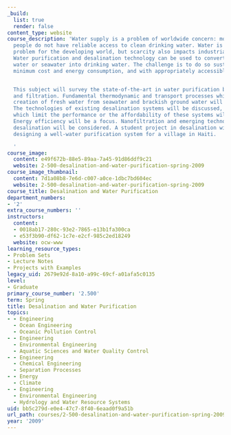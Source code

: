```yaml
---
_build:
  list: true
  render: false
content_type: website
course_description: 'Water supply is a problem of worldwide concern: more than 1 billion
  people do not have reliable access to clean drinking water. Water is a particular
  problem for the developing world, but scarcity also impacts industrial societies.
  Water purification and desalination technology can be used to convert brackish ground
  water or seawater into drinking water. The challenge is to do so sustainably, with
  minimum cost and energy consumption, and with appropriately accessible technologies.


  This subject will survey the state-of-the-art in water purification by desalination
  and filtration. Fundamental thermodynamic and transport processes which govern the
  creation of fresh water from seawater and brackish ground water will be developed.
  The technologies of existing desalination systems will be discussed, and factors
  which limit the performance or the affordability of these systems will be highlighted.
  Energy efficiency will be a focus. Nanofiltration and emerging technologies for
  desalination will be considered. A student project in desalination will involve
  designing a well-water purification system for a village in Haiti.

  '
course_image:
  content: e49f672b-88e5-89aa-7a45-91d86ddf9c21
  website: 2-500-desalination-and-water-purification-spring-2009
course_image_thumbnail:
  content: 7d1a08b8-7e6d-c007-a0ce-1dbc7bd604ec
  website: 2-500-desalination-and-water-purification-spring-2009
course_title: Desalination and Water Purification
department_numbers:
- '2'
extra_course_numbers: ''
instructors:
  content:
  - 0018ab17-280c-93e2-7865-e13b1fa300ca
  - e53f3b90-df62-1c7e-e2cf-985c2ed18249
  website: ocw-www
learning_resource_types:
- Problem Sets
- Lecture Notes
- Projects with Examples
legacy_uid: 2679e92d-8a10-a99c-69cf-a01afa5c0135
level:
- Graduate
primary_course_number: '2.500'
term: Spring
title: Desalination and Water Purification
topics:
- - Engineering
  - Ocean Engineering
  - Oceanic Pollution Control
- - Engineering
  - Environmental Engineering
  - Aquatic Sciences and Water Quality Control
- - Engineering
  - Chemical Engineering
  - Separation Processes
- - Energy
  - Climate
- - Engineering
  - Environmental Engineering
  - Hydrology and Water Resource Systems
uid: bb5c279d-e0e4-47c7-8f40-6eaad0f9a51b
url_path: courses/2-500-desalination-and-water-purification-spring-2009
year: '2009'
---
```

